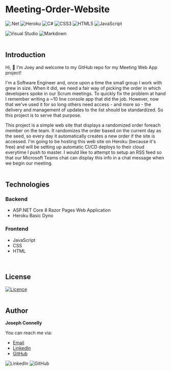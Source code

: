 # Meeting-Order-Website

![.Net](https://img.shields.io/badge/.NET-5C2D91?style=for-the-badge&logo=.net&logoColor=white)
![Heroku](https://img.shields.io/badge/heroku-%23430098.svg?style=for-the-badge&logo=heroku&logoColor=white)
![C#](https://img.shields.io/badge/c%23-%23239120.svg?style=for-the-badge&logo=csharp&logoColor=white)
![CSS3](https://img.shields.io/badge/css3-%231572B6.svg?style=for-the-badge&logo=css3&logoColor=white)
![HTML5](https://img.shields.io/badge/html5-%23E34F26.svg?style=for-the-badge&logo=html5&logoColor=white)
![JavaScript](https://img.shields.io/badge/javascript-%23323330.svg?style=for-the-badge&logo=javascript&logoColor=%23F7DF1E)

![Visual Studio](https://img.shields.io/badge/Visual%20Studio-5C2D91.svg?style=for-the-badge&logo=visual-studio&logoColor=white)
![Markdown](https://img.shields.io/badge/markdown-%23000000.svg?style=for-the-badge&logo=markdown&logoColor=white)
<br>
<br>

## Introduction

Hi, :wave: I'm Joey and welcome to my GitHub repo for my Meeting Web App project!


I'm a Software Engineer and, once upon a time the small group I work with grew in size. 
When it did, we need a fair way of picking the order in which developers spoke in our Scrum meetings. 
To quickly fix the problem at hand I remember writing a ~10 line console app that did the job. 
However, now that we've used it for so long others need access - and more so - the delivery and management of updates to the list should be standardized. 
So this project is to serve that purpose.


This project is a simple web site that displays a randomized order foreach member on the team. 
It randomizes the order based on the current day as the seed, so every day it automatically creates a new order if the site is accessed. 
I'm going to be hosting this web site on Heroku (because it's free) and will be setting up automatic CI/CD deploys to their cloud everytime I push to master. 
I would like to attempt to setup an RSS feed so that our Microsoft Teams chat can display this info in a chat message when we begin our meeting.
<br>
<br>

## Technologies

### Backend
- ASP.NET Core 8 Razor Pages Web Application
- Heroku Basic Dyno

### Frontend
- JavaScript
- CSS
- HTML
<br>

## License

[![Licence](https://img.shields.io/github/license/Ileriayo/markdown-badges?style=for-the-badge)](./LICENSE)
<br>
<br>

## Author

**Joseph Connelly** 

You can reach me via:
- [Email](mailto:joseph_a_connelly@yahoo.com)
- [LinkedIn](https://www.linkedin.com/in/joseph-connelly-6775012b5)
- [GitHub](https://github.com/jconnelly-dev)

![LinkedIn](https://img.shields.io/badge/linkedin-%230077B5.svg?style=for-the-badge&logo=linkedin&logoColor=white) ![GitHub](https://img.shields.io/badge/github-%23121011.svg?style=for-the-badge&logo=github&logoColor=white)
